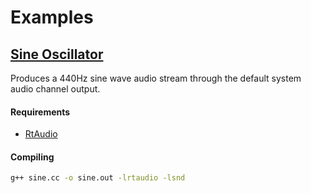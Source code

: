 # Examples

## [Sine Oscillator](/sine)

Produces a 440Hz sine wave audio stream through the default system audio channel output.

#### Requirements
- [RtAudio](http://www.music.mcgill.ca/~gary/rtaudio/)

#### Compiling
```bash
g++ sine.cc -o sine.out -lrtaudio -lsnd
```